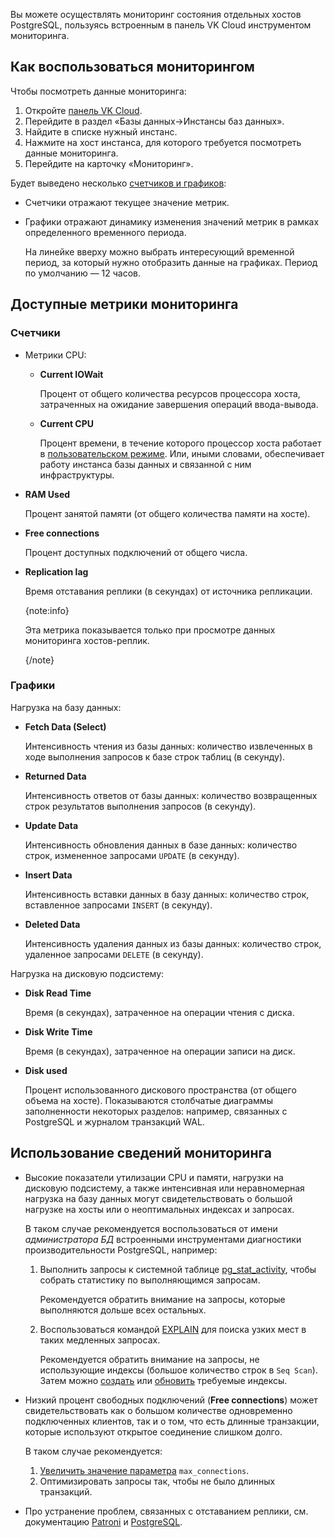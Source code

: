 Вы можете осуществлять мониторинг состояния отдельных хостов PostgreSQL, пользуясь встроенным в панель VK Cloud инструментом мониторинга.

## Как воспользоваться мониторингом

Чтобы посмотреть данные мониторинга:

1. Откройте [панель VK Cloud](https://msk.cloud.vk.com/app/).
1. Перейдите в раздел «Базы данных→Инстансы баз данных».
1. Найдите в списке нужный инстанс.
1. Нажмите на хост инстанса, для которого требуется посмотреть данные мониторинга.
1. Перейдите на карточку «Мониторинг».

Будет выведено несколько [счетчиков и графиков](#dostupnye_metriki_monitoringa):

- Счетчики отражают текущее значение метрик.
- Графики отражают динамику изменения значений метрик в рамках определенного временного периода.

  На линейке вверху можно выбрать интересующий временной период, за который нужно отобразить данные на графиках.
  Период по умолчанию — 12 часов.

## Доступные метрики мониторинга

### Счетчики

- Метрики CPU:

  - **Current IOWait**

    Процент от общего количества ресурсов процессора хоста, затраченных на ожидание завершения операций ввода-вывода.

  - **Current CPU**

    Процент времени, в течение которого процессор хоста работает в [пользовательском режиме](https://www.ibm.com/docs/ru/aix/7.1?topic=performance-using-time-command-measure-microprocessor-use). Или, иными словами, обеспечивает работу инстанса базы данных и связанной с ним инфраструктуры.

- **RAM Used**

  Процент занятой памяти (от общего количества памяти на хосте).

- **Free connections**

  Процент доступных подключений от общего числа.

- **Replication lag**

  Время отставания реплики (в секундах) от источника репликации.

  {note:info}

  Эта метрика показывается только при просмотре данных мониторинга хостов-реплик.

  {/note}

### Графики

Нагрузка на базу данных:

- **Fetch Data (Select)**

  Интенсивность чтения из базы данных: количество извлеченных в ходе выполнения запросов к базе строк таблиц (в секунду).

- **Returned Data**

  Интенсивность ответов от базы данных: количество возвращенных строк результатов выполнения запросов (в секунду).

- **Update Data**

  Интенсивность обновления данных в базе данных: количество строк, измененное запросами `UPDATE` (в секунду).

- **Insert Data**

  Интенсивность вставки данных в базу данных: количество строк, вставленное запросами `INSERT` (в секунду).

- **Deleted Data**

  Интенсивность удаления данных из базы данных: количество строк, удаленное запросами `DELETE` (в секунду).

Нагрузка на дисковую подсистему:

- **Disk Read Time**

  Время (в секундах), затраченное на операции чтения с диска.

- **Disk Write Time**

  Время (в секундах), затраченное на операции записи на диск.

- **Disk used**

  Процент использованного дискового пространства (от общего объема на хосте).
  Показываются столбчатые диаграммы заполненности некоторых разделов: например, связанных с PostgreSQL и журналом транзакций WAL.

## Использование сведений мониторинга

- Высокие показатели утилизации CPU и памяти, нагрузки на дисковую подсистему, а также интенсивная или неравномерная нагрузка на базу данных могут свидетельствовать о большой нагрузке на хосты или о неоптимальных индексах и запросах.

  В таком случае рекомендуется воспользоваться от имени _администратора БД_ встроенными инструментами диагностики производительности PostgreSQL, например:

  1. Выполнить запросы к системной таблице [pg_stat_activity](https://www.postgresql.org/docs/current/monitoring-stats.html#MONITORING-PG-STAT-ACTIVITY-VIEW), чтобы собрать статистику по выполняющимся запросам.

     Рекомендуется обратить внимание на запросы, которые выполняются дольше всех остальных.

  1. Воспользоваться командой [EXPLAIN](https://www.postgresql.org/docs/current/sql-explain.html) для поиска узких мест в таких медленных запросах.

     Рекомендуется обратить внимание на запросы, не использующие индексы (большое количество строк в `Seq Scan`). Затем можно [создать](https://www.postgresql.org/docs/current/sql-createindex.html) или [обновить](https://www.postgresql.org/docs/current/sql-reindex.html) требуемые индексы.

- Низкий процент свободных подключений (**Free connections**) может свидетельствовать как о большом количестве одновременно подключенных клиентов, так и о том, что есть длинные транзакции, которые используют открытое соединение слишком долго.

  В таком случае рекомендуется:

  1. [Увеличить значение параметра](../../../dbaas/instructions/db-config) `max_connections`.
  1. Оптимизировать запросы так, чтобы не было длинных транзакций.

- Про устранение проблем, связанных с отставанием реплики, см. документацию [Patroni](https://patroni.readthedocs.io/en/latest/replication_modes.html) и [PostgreSQL](https://www.postgresql.org/docs/current/warm-standby.html#STREAMING-REPLICATION).
